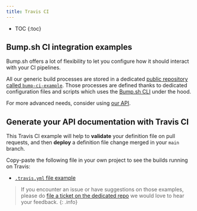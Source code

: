 ```yaml
---
title: Travis CI
---
```


- TOC
{:toc}

## Bump.sh CI integration examples

Bump.sh offers a lot of flexibility to let you configure how it should interact with your CI pipelines.

All our generic build processes are stored in a dedicated [public repository called `bump-ci-example`](https://github.com/bump-sh/bump-ci-example/blob/master/.gitlab-ci.yml). Those processes are defined thanks to dedicated configuration files and scripts which uses the [Bump.sh CLI](/help/continuous-integration/cli/) under the hood.

For more advanced needs, consider using [our API](/help/continuous-integration/api/).

## Generate your API documentation with Travis CI

This Travis CI example will help to **validate** your definition file on pull requests, and then **deploy** a definition file change merged in your `main` branch.

Copy-paste the following file in your own project to see the builds running on Travis:
- [`.travis.yml` file example](https://github.com/bump-sh/bump-ci-example/blob/master/.travis.yml)

> If you encounter an issue or have suggestions on those examples, please do [file a ticket on the dedicated repo](https://github.com/bump-sh/bump-ci-example/issues) we would love to hear your feedback.
{: .info}